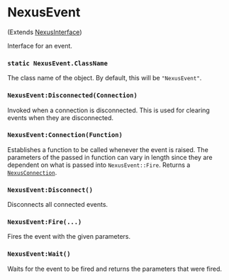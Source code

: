 # NexusEvent
(Extends [NexusInterface](../nexusinterface.md))

Interface for an event.

### `static NexusEvent.ClassName`
The class name of the object. By default, this will
be `"NexusEvent"`.

### `NexusEvent:Disconnected(Connection)`
Invoked when a connection is disconnected. This is
used for clearing events when they are disconnected.

### `NexusEvent:Connection(Function)`
Establishes a function to be called whenever the 
event is raised. The parameters of the passed
in function can vary in length since they are
dependent on what is passed into `NexusEvent::Fire`.
Returns a [`NexusConnection`](nexusconnection.md).

### `NexusEvent:Disconnect()`
Disconnects all connected events.

### `NexusEvent:Fire(...)`
Fires the event with the given parameters.

### `NexusEvent:Wait()`
Waits for the event to be fired and returns
the parameters that were fired.